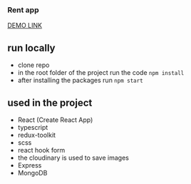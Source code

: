 ### Rent app
[DEMO LINK](https://oleksandrhrachov.github.io/rent_app/)

## run locally
- clone repo
- in the root folder of the project run the code `npm install`
- after installing the packages run `npm start`

## used in the project
- React (Create React App)
- typescript
- redux-toolkit
- scss
- react hook form
- the cloudinary is used to save images
- Express
- MongoDB